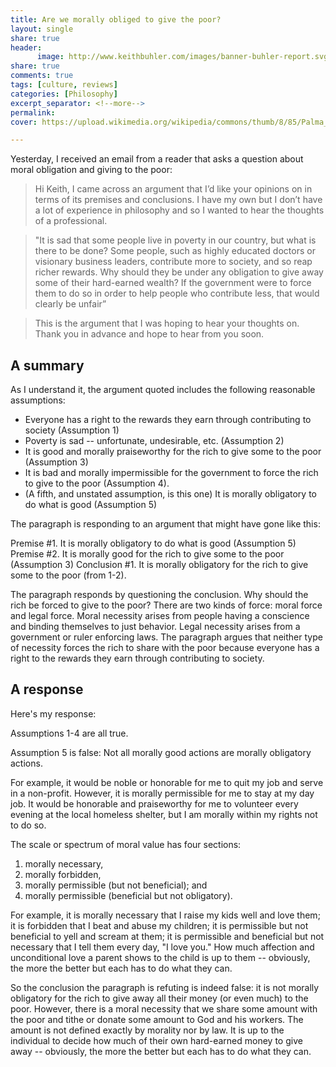 ```yaml
--- 
title: Are we morally obliged to give the poor?
layout: single
share: true
header:
      image: http://www.keithbuhler.com/images/banner-buhler-report.svg
share: true
comments: true
tags: [culture, reviews]
categories: [Philosophy]
excerpt_separator: <!--more-->
permalink: 
cover: https://upload.wikimedia.org/wikipedia/commons/thumb/8/85/Palma_il_Giovane_-_St_Lawrence_Giving_the_Wealth_to_the_Poor_-_WGA16902.jpg/800px-Palma_il_Giovane_-_St_Lawrence_Giving_the_Wealth_to_the_Poor_-_WGA16902.jpg

---
```



Yesterday, I received an email from a reader that asks a question about moral obligation and giving to the poor: 

>Hi Keith, I came across an argument that I’d like your opinions on in terms of its premises and conclusions. I have my own but I don’t have a lot of experience in philosophy and so I wanted to hear the thoughts of a professional. 

>"It is sad that some people live in poverty in our country, but what is there to be done? Some people, such as highly educated doctors or visionary business leaders, contribute more to society, and so reap richer rewards. Why should they be under any obligation to give away some of their hard-earned wealth? If the government were to force them to do so in order to help people who contribute less, that would clearly be unfair”

>This is the argument that I was hoping to hear your thoughts on. Thank you in advance and hope to hear from you soon.


## A summary

As I understand it, the argument quoted includes the following reasonable assumptions: 

* Everyone has a right to the rewards they earn through contributing to society (Assumption 1)
* Poverty is sad -- unfortunate, undesirable, etc. (Assumption 2)
* It is good and morally praiseworthy for the rich to give some to the poor (Assumption 3)
* It is bad and morally impermissible for the government to force the rich to give to the poor (Assumption 4).
* (A fifth, and unstated assumption, is this one) It is morally obligatory to do what is good (Assumption 5)

The paragraph is responding to an argument that might have gone like this: 

Premise #1. It is morally obligatory to do what is good (Assumption 5)
Premise #2. It is morally good for the rich to give some to the poor (Assumption 3)
Conclusion #1. It is morally obligatory for the rich to give some to the poor (from 1-2). 

The paragraph responds by questioning the conclusion. Why should the rich be forced to give to the poor? There are two kinds of force: moral force and legal force. Moral necessity arises from people having a conscience and binding themselves to just behavior. Legal necessity arises from a government or ruler enforcing laws. The paragraph argues that neither type of necessity forces the rich to share with the poor because everyone has a right to the rewards they earn through contributing to society.


## A response

Here's my response: 

Assumptions 1-4 are all true. 

Assumption 5 is false: Not all morally good actions are morally obligatory actions. 

For example, it would be noble or honorable for me to quit my job and serve in a non-profit. However, it is morally permissible for me to stay at my day job. It would be honorable and praiseworthy for me to volunteer every evening at the local homeless shelter, but I am morally within my rights not to do so. 

The scale or spectrum of moral value has four sections: 

1. morally necessary, 
2. morally forbidden, 
3. morally permissible (but not beneficial); and
4.  morally permissible (beneficial but not obligatory). 

For example, it is morally necessary that I raise my kids well and love them; it is forbidden that I beat and abuse my children; it is permissible but not beneficial to yell and scream at them; it is permissible and beneficial but not necessary that I tell them every day, "I love you." How much affection and unconditional love a parent shows to the child is up to them -- obviously, the more the better but each has to do what they can.

So the conclusion the paragraph is refuting is indeed false: it is not morally obligatory for the rich to give away all their money (or even much) to the poor. However, there is a moral necessity that we share some amount with the poor and tithe or donate some amount to God and his workers. The amount is not defined exactly by morality nor by law.  It is up to the individual to decide how much of their own hard-earned money to give away -- obviously, the more the better but each has to do what they can.

